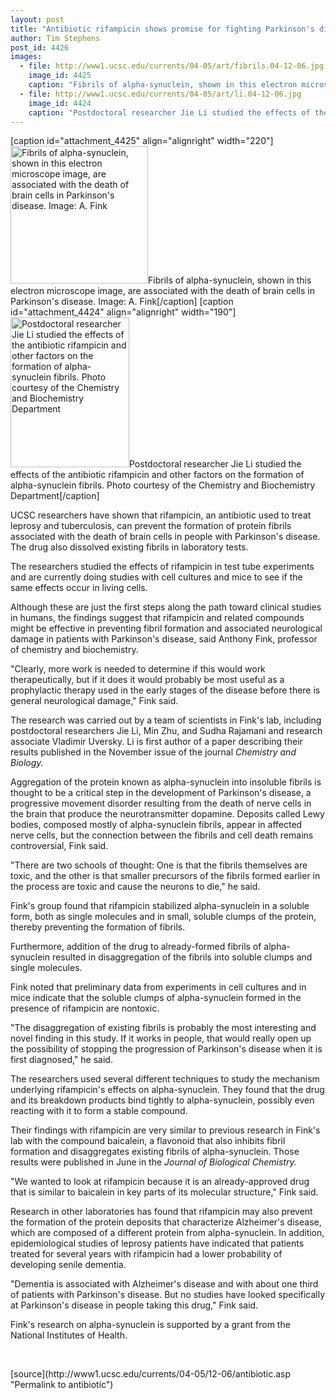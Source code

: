 ```yaml
---
layout: post
title: "Antibiotic rifampicin shows promise for fighting Parkinson's disease in laboratory tests"
author: Tim Stephens
post_id: 4426
images:
  - file: http://www1.ucsc.edu/currents/04-05/art/fibrils.04-12-06.jpg
    image_id: 4425
    caption: "Fibrils of alpha-synuclein, shown in this electron microscope image, are associated with the death of brain cells in Parkinson's disease. Image: A. Fink"
  - file: http://www1.ucsc.edu/currents/04-05/art/li.04-12-06.jpg
    image_id: 4424
    caption: "Postdoctoral researcher Jie Li studied the effects of the antibiotic rifampicin and other factors on the formation of alpha-synuclein fibrils. Photo courtesy of the Chemistry and Biochemistry Department"
---
```


[caption id="attachment_4425" align="alignright" width="220"]<a href="http://localhost/mysite/wp-content/uploads/2004/12/fibrils.04-12-06.jpg"><img class="size-full wp-image-4425" src="http://localhost/mysite/wp-content/uploads/2004/12/fibrils.04-12-06.jpg" alt="Fibrils of alpha-synuclein, shown in this electron microscope image, are associated with the death of brain cells in Parkinson's disease. Image: A. Fink" width="220" height="220" /></a>Fibrils of alpha-synuclein, shown in this electron microscope image, are associated with the death of brain cells in Parkinson's disease. Image: A. Fink[/caption]
[caption id="attachment_4424" align="alignright" width="190"]<a href="http://localhost/mysite/wp-content/uploads/2004/12/li.04-12-06.jpg"><img class="size-full wp-image-4424" src="http://localhost/mysite/wp-content/uploads/2004/12/li.04-12-06.jpg" alt="Postdoctoral researcher Jie Li studied the effects of the antibiotic rifampicin and other factors on the formation of alpha-synuclein fibrils. Photo courtesy of the Chemistry and Biochemistry Department" width="190" height="240" /></a>Postdoctoral researcher Jie Li studied the effects of the antibiotic rifampicin and other factors on the formation of alpha-synuclein fibrils. Photo courtesy of the Chemistry and Biochemistry Department[/caption]
<a name="content" id="content"></a>
<p>
  UCSC researchers have shown that rifampicin, an antibiotic used to treat leprosy and tuberculosis, can prevent the formation of protein fibrils associated with the death of brain cells in people with Parkinson's disease. The drug also dissolved existing fibrils in laboratory tests.
</p>
<p>
  The researchers studied the effects of rifampicin in test tube experiments and are currently doing studies with cell cultures and mice to see if the same effects occur in living cells.
</p>
<p>
  Although these are just the first steps along the path toward clinical studies in humans, the findings suggest that rifampicin and related compounds might be effective in preventing fibril formation and associated neurological damage in patients with Parkinson's disease, said Anthony Fink, professor of chemistry and biochemistry.
</p>
<p>
  "Clearly, more work is needed to determine if this would work therapeutically, but if it does it would probably be most useful as a prophylactic therapy used in the early stages of the disease before there is general neurological damage," Fink said.
</p>
<p>
  The research was carried out by a team of scientists in Fink's lab, including postdoctoral researchers Jie Li, Min Zhu, and Sudha Rajamani and research associate Vladimir Uversky. Li is first author of a paper describing their results published in the November issue of the journal <i>Chemistry and Biology.</i>
</p>
<p>
  Aggregation of the protein known as alpha-synuclein into insoluble fibrils is thought to be a critical step in the development of Parkinson's disease, a progressive movement disorder resulting from the death of nerve cells in the brain that produce the neurotransmitter dopamine. Deposits called Lewy bodies, composed mostly of alpha-synuclein fibrils, appear in affected nerve cells, but the connection between the fibrils and cell death remains controversial, Fink said.
</p>
<p>
  "There are two schools of thought: One is that the fibrils themselves are toxic, and the other is that smaller precursors of the fibrils formed earlier in the process are toxic and cause the neurons to die," he said.
</p>
<p>
  Fink's group found that rifampicin stabilized alpha-synuclein in a soluble form, both as single molecules and in small, soluble clumps of the protein, thereby preventing the formation of fibrils.
</p>
<p>
  Furthermore, addition of the drug to already-formed fibrils of alpha-synuclein resulted in disaggregation of the fibrils into soluble clumps and single molecules.
</p>
<p>
  Fink noted that preliminary data from experiments in cell cultures and in mice indicate that the soluble clumps of alpha-synuclein formed in the presence of rifampicin are nontoxic.
</p>
<p>
  "The disaggregation of existing fibrils is probably the most interesting and novel finding in this study. If it works in people, that would really open up the possibility of stopping the progression of Parkinson's disease when it is first diagnosed," he said.
</p>
<p>
  The researchers used several different techniques to study the mechanism underlying rifampicin's effects on alpha-synuclein. They found that the drug and its breakdown products bind tightly to alpha-synuclein, possibly even reacting with it to form a stable compound.
</p>
<p>
  Their findings with rifampicin are very similar to previous research in Fink's lab with the compound baicalein, a flavonoid that also inhibits fibril formation and disaggregates existing fibrils of alpha-synuclein. Those results were published in June in the <i>Journal of Biological Chemistry.</i>
</p>
<p>
  "We wanted to look at rifampicin because it is an already-approved drug that is similar to baicalein in key parts of its molecular structure," Fink said.
</p>
<p>
  Research in other laboratories has found that rifampicin may also prevent the formation of the protein deposits that characterize Alzheimer's disease, which are composed of a different protein from alpha-synuclein. In addition, epidemiological studies of leprosy patients have indicated that patients treated for several years with rifampicin had a lower probability of developing senile dementia.
</p>
<p>
  "Dementia is associated with Alzheimer's disease and with about one third of patients with Parkinson's disease. But no studies have looked specifically at Parkinson's disease in people taking this drug," Fink said.
</p>
<p>
  Fink's research on alpha-synuclein is supported by a grant from the National Institutes of Health.
</p><br>
<form>

</form>
<p>

</p>
[source](http://www1.ucsc.edu/currents/04-05/12-06/antibiotic.asp "Permalink to antibiotic")
